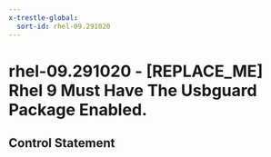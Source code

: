 ```yaml
---
x-trestle-global:
  sort-id: rhel-09.291020
---
```


# rhel-09.291020 - \[REPLACE_ME\] Rhel 9 Must Have The Usbguard Package Enabled.

## Control Statement
